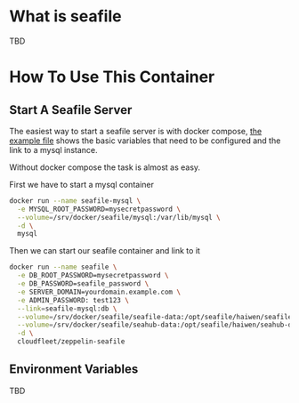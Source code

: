 # What is seafile

TBD

# How To Use This Container

## Start A Seafile Server

The easiest way to start a seafile server is with docker compose, [the example file](https://github.com/cloudfleet/zeppelin-seafile/blob/master/docker-compose.yml) shows the basic variables that need to be configured and the link to a mysql instance.

Without docker compose the task is almost as easy.

First we have to start a mysql container 

```bash
docker run --name seafile-mysql \
  -e MYSQL_ROOT_PASSWORD=mysecretpassword \
  --volume=/srv/docker/seafile/mysql:/var/lib/mysql \
  -d \
  mysql 
```

Then we can start our seafile container and link to it

```bash
docker run --name seafile \
  -e DB_ROOT_PASSWORD=mysecretpassword \
  -e DB_PASSWORD=seafile_password \
  -e SERVER_DOMAIN=yourdomain.example.com \
  -e ADMIN_PASSWORD: test123 \
  --link=seafile-mysql:db \
  --volume=/srv/docker/seafile/seafile-data:/opt/seafile/haiwen/seafile-data \
  --volume=/srv/docker/seafile/seahub-data:/opt/seafile/haiwen/seahub-data \
  -d \
  cloudfleet/zeppelin-seafile
```

## Environment Variables

TBD


